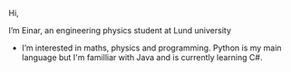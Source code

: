 Hi, 

I’m Einar, an engineering physics student at Lund university
- I’m interested in maths, physics and programming. Python is my main language but I'm familliar with Java and is currently learning C#. 
